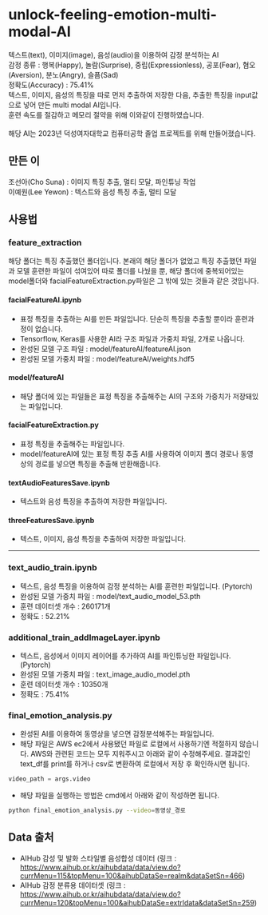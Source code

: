 # unlock-feeling-emotion-multi-modal-AI
텍스트(text), 이미지(image), 음성(audio)을 이용하여 감정 분석하는 AI\
감정 종류 : 행복(Happy), 놀람(Surprise), 중립(Expressionless), 공포(Fear), 혐오(Aversion), 분노(Angry), 슬픔(Sad)\
정확도(Accuracy) : 75.41%\
텍스트, 이미지, 음성의 특징을 따로 먼저 추출하여 저장한 다음, 추출한 특징을 input값으로 넣어 만든 multi modal AI입니다.\
훈련 속도를 절감하고 메모리 절약을 위해 이와같이 진행하였습니다.\
\
해당 AI는 2023년 덕성여자대학교 컴퓨터공학 졸업 프로젝트를 위해 만들어졌습니다.
## 만든 이
조선아(Cho Suna) : 이미지 특징 추출, 멀티 모달, 파인튜닝 작업\
이예원(Lee Yewon) : 텍스트와 음성 특징 추출, 멀티 모달
## 사용법
### feature_extraction
해당 폴더는 특징 추출했던 폴더입니다. 본래의 해당 폴더가 없었고 특징 추출했던 파일과 모델 훈련한 파일이 섞여있어 따로 폴더를 나눴을 뿐, 해당 폴더에 중복되어있는 model폴더와 facialFeatureExtraction.py파일은 그 밖에 있는 것들과 같은 것입니다.
#### facialFeatureAI.ipynb
- 표정 특징을 추출하는 AI를 만든 파일입니다. 단순히 특징을 추출할 뿐이라 훈련과정이 없습니다.
- Tensorflow, Keras를 사용한 AI라 구조 파일과 가중치 파일, 2개로 나옵니다.
- 완성된 모델 구조 파일 : model/featureAI/featureAI.json
- 완성된 모델 가중치 파일 : model/featureAI/weights.hdf5
#### model/featureAI
- 해당 폴더에 있는 파일들은 표정 특징을 추출해주는 AI의 구조와 가중치가 저장돼있는 파일입니다.
#### facialFeatureExtraction.py
- 표정 특징을 추출해주는 파일입니다.
- model/featureAI에 있는 표정 특징 추출 AI를 사용하여 이미지 폴더 경로나 동영상의 경로를 넣으면 특징을 추출해 반환해줍니다.
#### textAudioFeaturesSave.ipynb
- 텍스트와 음성 특징을 추출하여 저장한 파일입니다.
#### threeFeaturesSave.ipynb
- 텍스트, 이미지, 음성 특징을 추출하여 저장한 파일입니다.
---
### text_audio_train.ipynb
- 텍스트, 음성 특징을 이용하여 감정 분석하는 AI를 훈련한 파일입니다. (Pytorch)
- 완성된 모델 가중치 파일 : model/text_audio_model_53.pth
- 훈련 데이터셋 개수 : 260171개
- 정확도 : 52.21%
### additional_train_addImageLayer.ipynb
- 텍스트, 음성에서 이미지 레이어를 추가하여 AI를 파인튜닝한 파일입니다. (Pytorch)
- 완성된 모델 가중치 파일 : text_image_audio_model.pth
- 훈련 데이터셋 개수 : 10350개
- 정확도 : 75.41%

### final_emotion_analysis.py
- 완성된 AI를 이용하여 동영상을 넣으면 감정분석해주는 파일입니다.
- 해당 파일은 AWS ec2에서 사용됐던 파일로 로컬에서 사용하기엔 적절하지 않습니다. AWS와 관련된 코드는 모두 지워주시고 아래와 같이 수정해주세요. 결과값인 text_df를 print를 하거나 csv로 변환하여 로컬에서 저장 후 확인하시면 됩니다.
```python
video_path = args.video
```
- 해당 파일을 실행하는 방법은 cmd에서 아래와 같이 작성하면 됩니다.
```bash
python final_emotion_analysis.py --video=동영상_경로
```

## Data 출처
- AIHub 감성 및 발화 스타일별 음성합성 데이터 (링크 : https://www.aihub.or.kr/aihubdata/data/view.do?currMenu=115&topMenu=100&aihubDataSe=realm&dataSetSn=466)
- AIHub 감정 분류용 데이터셋 (링크 : https://www.aihub.or.kr/aihubdata/data/view.do?currMenu=120&topMenu=100&aihubDataSe=extrldata&dataSetSn=259)
